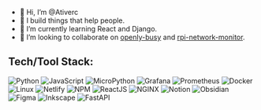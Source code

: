 - 👋 Hi, I’m @Ativerc
- 👀 I build things that help people.
- 🌱 I’m currently learning React and Django.
- 💞️ I’m looking to collaborate on [openly-busy](https://github.com/Ativerc/openly-busy/) and [rpi-network-monitor](https://github.com/Ativerc/rpi-network-monitor).
<!-- - 📫 How to reach me ... -->

<!---
Ativerc/Ativerc is a ✨ special ✨ repository because its `README.md` (this file) appears on your GitHub profile.
You can click the Preview link to take a look at your changes.
--->




## Tech/Tool Stack:
![Python](https://img.shields.io/badge/python-3670A0?style=for-the-badge&logo=python&logoColor=ffdd54)  ![JavaScript](https://img.shields.io/badge/javascript-323330?style=for-the-badge&logo=javascript)   ![MicroPython](https://img.shields.io/badge/micropython-2B2728.svg?style=for-the-badge&logo=micropython&logoColor=FFF)  ![Grafana](https://img.shields.io/badge/grafana-F46800?style=for-the-badge&logo=grafana&logoColor=FFF)      ![Prometheus](https://img.shields.io/badge/prometheus-E6522C.svg?style=for-the-badge&logo=prometheus&logoColor=FFF)    ![Docker](https://img.shields.io/badge/docker-2496ED.svg?style=for-the-badge&logo=docker&logoColor=FFF)   ![Linux](https://img.shields.io/badge/linux-FCC624.svg?style=for-the-badge&logo=linux&logoColor=000)  ![Netlify](https://img.shields.io/badge/netlify-000.svg?style=for-the-badge&logo=netlify)   ![NPM](https://img.shields.io/badge/npm-000.svg?style=for-the-badge&logo=npm)   ![ReactJS](https://img.shields.io/badge/react-20232a.svg?style=for-the-badge&logo=react)    ![NGINX](https://img.shields.io/badge/nginx-20232a.svg?style=for-the-badge&logo=nginx&logoColor=009639)  ![Notion](https://img.shields.io/badge/notion-000.svg?style=for-the-badge&logo=notion&logoColor=FFF)    ![Obsidian](https://img.shields.io/badge/obsidian-483699.svg?style=for-the-badge&logo=obsidian&logoColor=FFF)  ![Figma](https://img.shields.io/badge/figma-F24E1E.svg?style=for-the-badge&logo=figma&logoColor=FFF)    ![Inkscape](https://img.shields.io/badge/inkscape-000.svg?style=for-the-badge&logo=inkscape&logoColor=FFF)   ![FastAPI](https://img.shields.io/badge/fastapi-000?style=for-the-badge&logo=fastapi)
<!-- ![NodeJS](https://img.shields.io/badge/nodejs-339933?style=for-the-badge&logo=node.js&logoColor=FFF)   -->
<!-- ![Django](https://img.shields.io/badge/django-092E20?style=for-the-badge&logo=django&logoColor=FFF)   -->
<!-- ![Insomnia](https://img.shields.io/badge/Insomnia-4000BF?style=for-the-badge&logo=insomnia)   -->
<!-- ![Flask](https://img.shields.io/badge/flask-000?style=for-the-badge&logo=flask) -->

